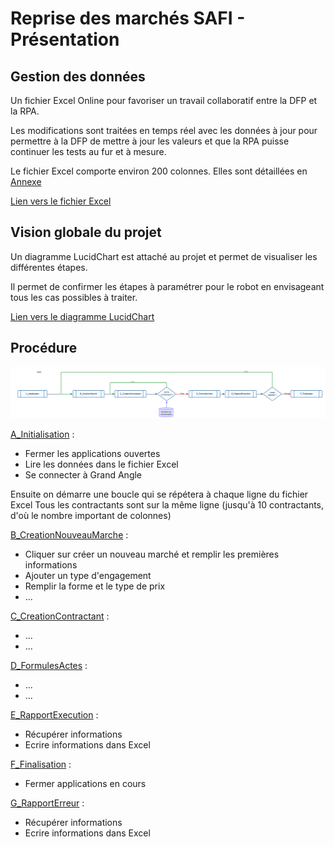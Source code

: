 # Reprise des marchés SAFI - Présentation

## Gestion des données

Un fichier Excel Online pour favoriser un travail collaboratif entre la DFP et la RPA.

Les modifications sont traitées en temps réel avec les données à jour pour permettre à la DFP de mettre à jour les valeurs et que la RPA puisse continuer les tests au fur et à mesure.

Le fichier Excel comporte environ 200 colonnes. Elles sont détaillées en [Annexe](#donnees-excel-projet-reprise-des-marches-safi)

[Lien vers le fichier Excel](https://1drv.ms/x/s!AmiJK4RIVLBXgSBT9GcikC_QRGv6?e=z07vII)

## Vision globale du projet

Un diagramme LucidChart est attaché au projet et permet de visualiser les différentes étapes.

Il permet de confirmer les étapes à paramétrer pour le robot en envisageant tous les cas possibles à traiter.

[Lien vers le diagramme LucidChart](https://lucid.app/lucidchart/481ce2c2-3b15-4080-a4a7-5e4b729edab0/edit?viewport_loc=-3659%2C-1579%2C45266%2C27069%2C0_0&invitationId=inv_0482e918-03d2-4dc7-ac95-2fddd838edbc)

## Procédure

![Reprise Marchés SAFI - main](RepriseMarchesSAFI-main.png)

[A_Initialisation](/SAFI/A_Initialisation) :
  - Fermer les applications ouvertes
  - Lire les données dans le fichier Excel
  - Se connecter à Grand Angle


Ensuite on démarre une boucle qui se répétera à chaque ligne du fichier Excel
Tous les contractants sont sur la même ligne (jusqu'à 10 contractants, d'où le nombre important de colonnes)

[B_CreationNouveauMarche](B_CreationNouveauMarche) :
- Cliquer sur créer un nouveau marché et remplir les premières informations
- Ajouter un type d'engagement
- Remplir la forme et le type de prix
- ...

[C_CreationContractant](/SAFI/C_CreationContractant/) :
- ...
- ...

[D_FormulesActes](/SAFI/D_FormulesActes) :
- ...
- ...


[E_RapportExecution](/SAFI/#E_RapportExecution.md) :
- Récupérer informations
- Ecrire informations dans Excel

[F_Finalisation](/SAFI/#F_Finalisation.md) :
- Fermer applications en cours

[G_RapportErreur](/SAFI/#G_RapportErreur.md) :
- Récupérer informations
- Ecrire informations dans Excel